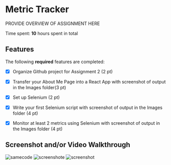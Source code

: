 # Metric Tracker

PROVIDE OVERVIEW OF ASSIGNMENT HERE

Time spent: **10** hours spent in total

## Features

The following **required** features are completed:

- [x] Organize Github project for Assignment 2 (2 pt)
- [x] Transfer your About Me Page into a React App with screenshot of output in the Images folder(3 pt)
- [x] Set up Selenium (2 pt)
- [x] Write your first Selenium script with screenshot of output in the Images folder (4 pt)
- [x] Monitor at least 2 metrics using Selenium with screenshot of output in the Images folder (4 pt)


## Screenshot and/or Video Walkthrough

<img src="reactcode.png" title='react' width='' alt='samecode'/>
<img src="selenium_proj.png" title='seleniym' width='' alt='screenshote'/>
<img src="terminal.png" title='terminal' width='' alt='screenshot'/>
